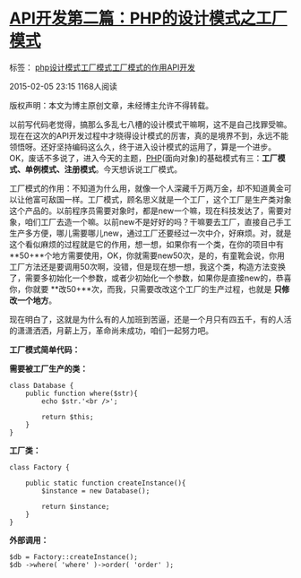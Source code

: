 # [API开发第二篇：PHP的设计模式之工厂模式][0]

 标签： [php][1][设计模式][2][工厂模式][3][工厂模式的作用][4][API开发][5]

 2015-02-05 23:15  1168人阅读 

版权声明：本文为博主原创文章，未经博主允许不得转载。

以前写代码老觉得，搞那么多乱七八槽的设计模式干嘛啊，这不是自己找罪受嘛。现在在这次的API开发过程中才晓得设计模式的厉害，真的是境界不到，永远不能领悟呀。还好坚持编码这么久，终于进入设计模式的运用了，算是一个进步。OK，废话不多说了，进入今天的主题，[PHP][10](面向对象)的基础模式有三：**工厂模式、单例模式、注册模式**。今天想诉说工厂模式。

工厂模式的作用：不知道为什么用，就像一个人深藏千万两万金，却不知道黄金可以让他富可敌国一样。工厂模式，顾名思义就是一个工厂，这个工厂是生产类对象这个产品的。以前程序员需要对象时，都是new一个嘛，现在科技发达了，需要对象，咱们工厂去造一个嘛。以前new不是好好的吗？干嘛要去工厂，直接自己手工生产多方便，哪儿需要哪儿new，通过工厂还要经过一次中介，好麻烦。对，就是这个看似麻烦的过程就是它的作用，想一想，如果你有一个类，在你的项目中有 **50+**个地方需要使用，OK，你就需要new50次，是的，有童靴会说，你用工厂方法还是要调用50次啊，没错，但是现在想一想，我这个类，构造方法变换了，需要多初始化一个参数，或者少初始化一个参数，如果你是直接new的，恭喜你，你就要 **改50+**次，而我，只需要改改这个工厂的生产过程，也就是 **只修改一个地方**。

现在明白了，这就是为什么有的人加班到苦逼，还是一个月只有四五千，有的人活的潇潇洒洒，月薪上万，革命尚未成功，咱们一起努力吧。

**工厂模式简单代码：**

**需要被工厂生产的类：**

    class Database {
        public function where($str){
            echo $str.'<br />';
            
            return $this;
        }
    }

**工厂类：**

    class Factory {
        
        public static function createInstance(){
            $instance = new Database();
            
            return $instance;
        }
    }

  
**外部调用：**

    $db = Factory::createInstance();
    $db ->where( 'where' )->order( 'order' );

[0]: /hel12he/article/details/43540145
[1]: http://www.csdn.net/tag/php
[2]: http://www.csdn.net/tag/%e8%ae%be%e8%ae%a1%e6%a8%a1%e5%bc%8f
[3]: http://www.csdn.net/tag/%e5%b7%a5%e5%8e%82%e6%a8%a1%e5%bc%8f
[4]: http://www.csdn.net/tag/%e5%b7%a5%e5%8e%82%e6%a8%a1%e5%bc%8f%e7%9a%84%e4%bd%9c%e7%94%a8
[5]: http://www.csdn.net/tag/API%e5%bc%80%e5%8f%91
[10]: http://lib.csdn.net/base/php
[11]: #